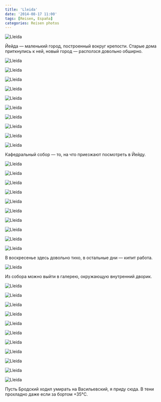 ```yaml
---
title: 'Lleida'
date: '2014-08-17 11:00'
tags: [Reisen, España]
categories: Reisen photos
---
```


<div class='preview'><img src='{{urls.media}}/Lleida-OK.jpg' alt='Lleida'></div>

Йейда — маленький город, построенный вокруг крепости. Старые дома приткнулись
к ней, новый город — расползся довольно обширно.

<a id='fc4e451ab35e2ab8008c2e300309c38a-600'></a>![Lleida]({{urls.media}}/fc4e451ab35e2ab8008c2e300309c38a-600.jpg 'Средневековый майор')

<a id='92c7ecadbfe924f1690a3d0809a0511d-600'></a>![Lleida]({{urls.media}}/92c7ecadbfe924f1690a3d0809a0511d-600.jpg 'Госучреждение (справа) и офис «United Colors of Benetton»')

<a id='9f860dfc5609eaacefa102a24d8c7195-600'></a>![Lleida]({{urls.media}}/9f860dfc5609eaacefa102a24d8c7195-600.jpg 'Старый город')

<a id='597979274b6438cf332a21569f3a86ea-600'></a>![Lleida]({{urls.media}}/597979274b6438cf332a21569f3a86ea-600.jpg 'Балкончик')

<a id='4e95d70dd632c2cf11fbdc218266558a-600'></a>![Lleida]({{urls.media}}/4e95d70dd632c2cf11fbdc218266558a-600.jpg 'Цветет кто-то')

<a id='6c5c41f29933faccc5445d8ce6173203-600'></a>![Lleida]({{urls.media}}/6c5c41f29933faccc5445d8ce6173203-600.jpg 'Правильный эркер')

<a id='146db0953f0f0f1dc8a172087e82a0f9-600'></a>![Lleida]({{urls.media}}/146db0953f0f0f1dc8a172087e82a0f9-600.jpg 'Второстепенная площадь')

<a id='cda9fe5d235377b6f62317e60fbd7ab3-600'></a>![Lleida]({{urls.media}}/cda9fe5d235377b6f62317e60fbd7ab3-600.jpg 'Меню ресторана')

<a id='b14445b5bf9d5f6a16ca543ff8e11a4b-600'></a>![Lleida]({{urls.media}}/b14445b5bf9d5f6a16ca543ff8e11a4b-600.jpg 'Фавелы')

<a id='6c2c821536e19917ec316b2b0ebdbe4c-600'></a>![Lleida]({{urls.media}}/6c2c821536e19917ec316b2b0ebdbe4c-600.jpg 'Пати в фавелах')

Кафедральный собор — то, на что приезжают посмотреть в Йейду.

<a id='0d8d2b885ed6943eb21493bd0543fdc3-600'></a>![Lleida]({{urls.media}}/0d8d2b885ed6943eb21493bd0543fdc3-600.jpg 'Кафедральный собор, вид из города')

<a id='cac298d90741d0efa6dc396ec2020b62-600'></a>![Lleida]({{urls.media}}/cac298d90741d0efa6dc396ec2020b62-600.jpg 'Внутри крепости')

<a id='aa2be0c29a4601233e221f504aef715d-600'></a>![Lleida]({{urls.media}}/aa2be0c29a4601233e221f504aef715d-600.jpg 'Собор, часы')

<a id='0df35c4679802348e20b62147e24a7cc-600'></a>![Lleida]({{urls.media}}/0df35c4679802348e20b62147e24a7cc-600.jpg 'Два раза зажмуриться и потрясти головой потребовалось мне, чтобы осознать: это не Петропавловка')


<a id='5803b082532be33374be4e3bf574774c-600'></a>![Lleida]({{urls.media}}/5803b082532be33374be4e3bf574774c-600.jpg 'Черный ход в кафедральный собор')

<a id='5490c51cd6372aa4af6b11b28fbfee13-600'></a>![Lleida]({{urls.media}}/5490c51cd6372aa4af6b11b28fbfee13-600.jpg 'Потолок')

<a id='8561bd5351f85aedc5b9062dd6829b22-600'></a>![Lleida]({{urls.media}}/8561bd5351f85aedc5b9062dd6829b22-600.jpg 'Своды')

<a id='b9d2338bcb40b552321afe73a6d18f85-600'></a>![Lleida]({{urls.media}}/b9d2338bcb40b552321afe73a6d18f85-600.jpg 'Фреска')

<a id='4bebe5e40d9b4f957180c14db9953456-600'></a>![Lleida]({{urls.media}}/4bebe5e40d9b4f957180c14db9953456-600.jpg 'Монах')

<a id='ef97a0ad67f1823758d734b6d3524a28-600'></a>![Lleida]({{urls.media}}/ef97a0ad67f1823758d734b6d3524a28-600.jpg 'Мадонна с младенцем')

В воскресенье здесь довольно тихо, в остальные дни — кипит работа.

<a id='3d93b833ef8e9bc34ceb8202584c272a-600'></a>![Lleida]({{urls.media}}/3d93b833ef8e9bc34ceb8202584c272a-600.jpg 'За дверью работают реставраторы')

Из собора можно выйти в галерею, окружающую внутренний дворик.

<a id='75b98989f9f42922a0519adff785d045-600'></a>![Lleida]({{urls.media}}/75b98989f9f42922a0519adff785d045-600.jpg 'Дверь из галереи внутрь собора')

<a id='520d379e031a5d702040ce45a1aca1d0-600'></a>![Lleida]({{urls.media}}/520d379e031a5d702040ce45a1aca1d0-600.jpg 'Вид на собор из галереи вокруг внутреннего сада')

<a id='ed07eec2bddc424d5cbbbde10bb6140d-600'></a>![Lleida]({{urls.media}}/ed07eec2bddc424d5cbbbde10bb6140d-600.jpg 'Внутренний сад')

<a id='c156cea6cb093e4709ca445df9ae9d5b-600'></a>![Lleida]({{urls.media}}/c156cea6cb093e4709ca445df9ae9d5b-600.jpg 'Галерея вокруг внутреннего сада')

<a id='0fadacecc342ee60297baa3898ca1e85-600'></a>![Lleida]({{urls.media}}/0fadacecc342ee60297baa3898ca1e85-600.jpg 'Еще галерея')

<a id='7022bd25acb66e3062404b143fa3b695-600'></a>![Lleida]({{urls.media}}/7022bd25acb66e3062404b143fa3b695-600.jpg 'Еще немного галереи')

<a id='41bfde400bcb25615ccd81cc2f975330-600'></a>![Lleida]({{urls.media}}/41bfde400bcb25615ccd81cc2f975330-600.jpg 'И еще')

<a id='8d6ae6135cf6f2ff98c9601e7faee860-600'></a>![Lleida]({{urls.media}}/8d6ae6135cf6f2ff98c9601e7faee860-600.jpg 'И еще')

<a id='75a77228bc5dfe221988f53a134be56e-600'></a>![Lleida]({{urls.media}}/75a77228bc5dfe221988f53a134be56e-600.jpg 'И вот еще')

<a id='b9eabb1eab1791fbcf7881defbea6e2a-600'></a>![Lleida]({{urls.media}}/b9eabb1eab1791fbcf7881defbea6e2a-600.jpg 'Солнечная сторона')

<a id='22489a541edbd83f21aa7109276ed99d-600'></a>![Lleida]({{urls.media}}/22489a541edbd83f21aa7109276ed99d-600.jpg 'Свет и тень в галерее')

Пусть Бродский ходил умирать на Васильевский, я приду сюда. В тени прохладно даже если за бортом +35°C.
